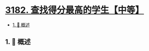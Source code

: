 # [3182. 查找得分最高的学生【中等】](https://github.com/Tdahuyou/TNotes.leetcode/tree/main/notes/3182.%20%E6%9F%A5%E6%89%BE%E5%BE%97%E5%88%86%E6%9C%80%E9%AB%98%E7%9A%84%E5%AD%A6%E7%94%9F%E3%80%90%E4%B8%AD%E7%AD%89%E3%80%91)

<!-- region:toc -->

- [1. 📝 概述](#1--概述)

<!-- endregion:toc -->

## 1. 📝 概述
